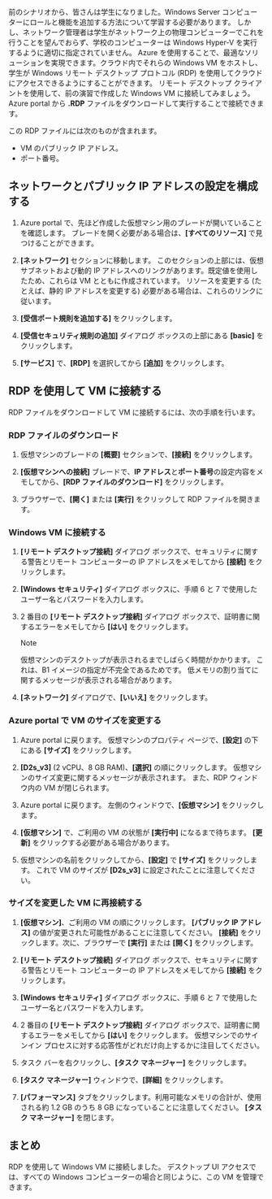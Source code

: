 前のシナリオから、皆さんは学生になりました。Windows Server コンピューターにロールと機能を追加する方法について学習する必要があります。 しかし、ネットワーク管理者は学生がネットワーク上の物理コンピューターでこれを行うことを望んでおらず、学校のコンピューターは Windows Hyper-V を実行するように適切に指定されていません。 Azure を使用することで、最適なソリューションを実現できます。クラウド内でそれらの Windows VM をホストし、学生が Windows リモート デスクトップ プロトコル (RDP) を使用してクラウドにアクセスできるようにすることができます。 リモート デスクトップ クライアントを使用して、前の演習で作成した Windows VM に接続してみましょう。 Azure portal から **.RDP** ファイルをダウンロードして実行することで接続できます。 

この RDP ファイルには次のものが含まれます。

* VM のパブリック IP アドレス。
* ポート番号。

## <a name="configure-network-and-public-ip-address-settings"></a>ネットワークとパブリック IP アドレスの設定を構成する

1. Azure portal で、先ほど作成した仮想マシン用のブレードが開いていることを確認します。 ブレードを開く必要がある場合は、**[すべてのリソース]** で見つけることができます。

1. **[ネットワーク]** セクションに移動します。 このセクションの上部には、仮想サブネットおよび動的 IP アドレスへのリンクがあります。既定値を使用したため、これらは VM とともに作成されています。 リソースを変更する (たとえば、静的 IP アドレスを変更する) 必要がある場合は、これらのリンクに従います。

1. **[受信ポート規則を追加する]** をクリックします。

1. **[受信セキュリティ規則の追加]** ダイアログ ボックスの上部にある **[basic]** をクリックします。

1. **[サービス]** で、**[RDP]** を選択してから **[追加]** をクリックします。

## <a name="connect-to-the-vm-by-using-rdp"></a>RDP を使用して VM に接続する

RDP ファイルをダウンロードして VM に接続するには、次の手順を行います。

### <a name="download-the-rdp-file"></a>RDP ファイルのダウンロード

1. 仮想マシンのブレードの **[概要]** セクションで、**[接続]** をクリックします。

1. **[仮想マシンへの接続]** ブレードで、**IP アドレス**と**ポート番号**の設定内容をメモしてから、**[RDP ファイルのダウンロード]** をクリックします。

1. ブラウザーで、**[開く]** または **[実行]** をクリックして RDP ファイルを開きます。

### <a name="connect-to-the-windows-vm"></a>Windows VM に接続する

1. **[リモート デスクトップ接続]** ダイアログ ボックスで、セキュリティに関する警告とリモート コンピューターの IP アドレスをメモしてから **[接続]** をクリックします。

1. **[Windows セキュリティ]** ダイアログ ボックスに、手順 6 と 7 で使用したユーザー名とパスワードを入力します。

1. 2 番目の **[リモート デスクトップ接続]** ダイアログ ボックスで、証明書に関するエラーをメモしてから **[はい]** をクリックします。

   > [!Note]
   > 仮想マシンのデスクトップが表示されるまでしばらく時間がかかります。 これは、B1 イメージの指定が不完全であるためです。 低メモリの割り当てに関するメッセージが表示される場合があります。

1. **[ネットワーク]** ダイアログで、**[いいえ]** をクリックします。

### <a name="resize-the-vm-in-the-azure-portal"></a>Azure portal で VM のサイズを変更する

1. Azure portal に戻ります。 仮想マシンのプロパティ ページで、**[設定]** の下にある **[サイズ]** をクリックします。

1. **[D2s_v3]** (2 vCPU、8 GB RAM)、**[選択]** の順にクリックします。 仮想マシンのサイズ変更に関するメッセージが表示されます。 また、RDP ウィンドウ内の VM が閉じられます。

1. Azure portal に戻ります。 左側のウィンドウで、**[仮想マシン]** をクリックします。

1. **[仮想マシン]** で、ご利用の VM の状態が **[実行中]** になるまで待ちます。 **[更新]** をクリックする必要がある場合があります。

1. 仮想マシンの名前をクリックしてから、**[設定]** で **[サイズ]** をクリックします。 これで VM のサイズが **[D2s_v3]** に設定されたことに注意してください。

### <a name="reconnect-to-the-resized-vm"></a>サイズを変更した VM に再接続する

1. **[仮想マシン]**、ご利用の VM の順にクリックします。 **[パブリック IP アドレス]** の値が変更された可能性があることに注意してください。 **[接続]** をクリックします。次に、ブラウザーで **[実行]** または **[開く]** をクリックします。

1. **[リモート デスクトップ接続]** ダイアログ ボックスで、セキュリティに関する警告とリモート コンピューターの IP アドレスをメモしてから **[接続]** をクリックします。

1. **[Windows セキュリティ]** ダイアログ ボックスに、手順 6 と 7 で使用したユーザー名とパスワードを入力します。

1. 2 番目の **[リモート デスクトップ接続]** ダイアログ ボックスで、証明書に関するエラーをメモしてから **[はい]** をクリックします。 仮想マシンでのサインイン プロセスに対する応答性がどれだけ向上するかに注目してください。

1. タスク バーを右クリックし、**[タスク マネージャー]** をクリックします。

1. **[タスク マネージャー]** ウィンドウで、**[詳細]** をクリックします。

1. **[パフォーマンス]** タブをクリックします。利用可能なメモリの合計が、使用される約 1.2 GB のうち 8 GB になっていることに注意してください。 **[タスク マネージャー]** を閉じます。

## <a name="summary"></a>まとめ

RDP を使用して Windows VM に接続しました。 デスクトップ UI アクセスでは、すべての Windows コンピューターの場合と同じように、この VM を管理できます。
